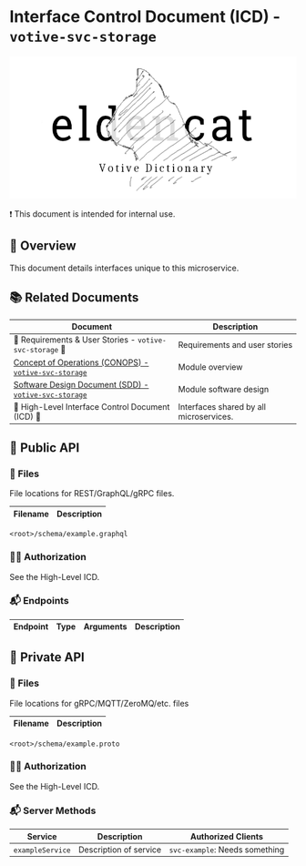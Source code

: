 # Interface Control Document (ICD) - `votive-svc-storage`

<center>

<img src="https://github.com/eldencat/terraform/raw/main/src/shared/votive-banner.png" style="height:250px" />

</center>

:exclamation: This document is intended for internal use.
## :telescope: Overview

This document details interfaces unique to this microservice.

## :books: Related Documents

Document | Description
--- | ---
:construction: Requirements & User Stories - `votive-svc-storage` :construction: | Requirements and user stories
[Concept of Operations (CONOPS) - `votive-svc-storage`](./conops.md) | Module overview
[Software Design Document (SDD) - `votive-svc-storage`](./sdd.md) | Module software design
:construction: High-Level Interface Control Document (ICD) :construction: | Interfaces shared by all microservices.

## :wave: Public API
### :file_folder: Files

File locations for REST/GraphQL/gRPC files.

Filename | Description
--- | ---
`<root>/schema/example.graphql`

### :guardsman: Authorization

See the High-Level ICD.

### :mailbox_with_mail: Endpoints

| Endpoint | Type | Arguments | Description |
| ---- | --- | ---- | ---- |

## :revolving_hearts: Private API

### :file_folder: Files
File locations for gRPC/MQTT/ZeroMQ/etc. files

Filename | Description
--- | ---
`<root>/schema/example.proto`

### :guardsman: Authorization

See the High-Level ICD.

### :mailbox_with_mail: Server Methods

| Service | Description | Authorized Clients
| ---- | ---- | ---
| `exampleService` | Description of service | `svc-example`: Needs something
